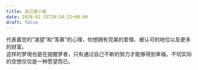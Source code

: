 ```yaml
---
title: 自己是小偷
date: 2020-02-15T20:54:12+08:00
draft: false
---
```


代表着您的“渴望”和“羡慕”的心理，你想拥有完美的爱情、被认可的地位以及更多的财富。<br>
这样的梦境也是在提醒梦者，只有通过自己不断的努力才能够得到幸福，不切实际的空想仅仅是一种愿望而已。<br>

